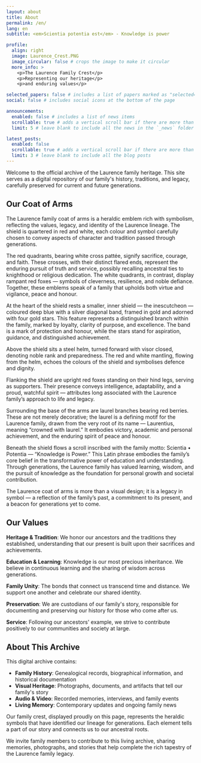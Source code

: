 ```yaml
---
layout: about
title: About
permalink: /en/
lang: en
subtitle: <em>Scientia potentia est</em> - Knowledge is power

profile:
  align: right
  image: Laurence_Crest.PNG
  image_circular: false # crops the image to make it circular
  more_info: >
    <p>The Laurence Family Crest</p>
    <p>Representing our heritage</p>
    <p>and enduring values</p>

selected_papers: false # includes a list of papers marked as "selected={true}"
social: false # includes social icons at the bottom of the page

announcements:
  enabled: false # includes a list of news items
  scrollable: true # adds a vertical scroll bar if there are more than 3 news items
  limit: 5 # leave blank to include all the news in the `_news` folder

latest_posts:
  enabled: false
  scrollable: true # adds a vertical scroll bar if there are more than 3 new posts items
  limit: 3 # leave blank to include all the blog posts
---
```


Welcome to the official archive of the Laurence family heritage. This site serves as a digital repository of our family's history, traditions, and legacy, carefully preserved for current and future generations.

## Our Coat of Arms

The Laurence family coat of arms is a heraldic emblem rich with symbolism, reflecting the values, legacy, and identity of the Laurence lineage. The shield is quartered in red and white, each colour and symbol carefully chosen to convey aspects of character and tradition passed through generations.

The red quadrants, bearing white cross pattée, signify sacrifice, courage, and faith. These crosses, with their distinct flared ends, represent the enduring pursuit of truth and service, possibly recalling ancestral ties to knighthood or religious dedication. The white quadrants, in contrast, display rampant red foxes — symbols of cleverness, resilience, and noble defiance. Together, these emblems speak of a family that upholds both virtue and vigilance, peace and honour.

At the heart of the shield rests a smaller, inner shield — the inescutcheon — coloured deep blue with a silver diagonal band, framed in gold and adorned with four gold stars. This feature represents a distinguished branch within the family, marked by loyalty, clarity of purpose, and excellence. The band is a mark of protection and honour, while the stars stand for aspiration, guidance, and distinguished achievement.

Above the shield sits a steel helm, turned forward with visor closed, denoting noble rank and preparedness. The red and white mantling, flowing from the helm, echoes the colours of the shield and symbolises defence and dignity.

Flanking the shield are upright red foxes standing on their hind legs, serving as supporters. Their presence conveys intelligence, adaptability, and a proud, watchful spirit — attributes long associated with the Laurence family’s approach to life and legacy.

Surrounding the base of the arms are laurel branches bearing red berries. These are not merely decorative; the laurel is a defining motif for the Laurence family, drawn from the very root of its name — Laurentius, meaning “crowned with laurel.” It embodies victory, academic and personal achievement, and the enduring spirit of peace and honour.

Beneath the shield flows a scroll inscribed with the family motto: Scientia • Potentia — “Knowledge is Power.” This Latin phrase embodies the family’s core belief in the transformative power of education and understanding. Through generations, the Laurence family has valued learning, wisdom, and the pursuit of knowledge as the foundation for personal growth and societal contribution.

The Laurence coat of arms is more than a visual design; it is a legacy in symbol — a reflection of the family’s past, a commitment to its present, and a beacon for generations yet to come.

## Our Values

**Heritage & Tradition**: We honor our ancestors and the traditions they established, understanding that our present is built upon their sacrifices and achievements.

**Education & Learning**: Knowledge is our most precious inheritance. We believe in continuous learning and the sharing of wisdom across generations.

**Family Unity**: The bonds that connect us transcend time and distance. We support one another and celebrate our shared identity.

**Preservation**: We are custodians of our family's story, responsible for documenting and preserving our history for those who come after us.

**Service**: Following our ancestors' example, we strive to contribute positively to our communities and society at large.

## About This Archive

This digital archive contains:
- **Family History**: Genealogical records, biographical information, and historical documentation
- **Visual Heritage**: Photographs, documents, and artifacts that tell our family's story
- **Audio & Video**: Recorded memories, interviews, and family events
- **Living Memory**: Contemporary updates and ongoing family news

Our family crest, displayed proudly on this page, represents the heraldic symbols that have identified our lineage for generations. Each element tells a part of our story and connects us to our ancestral roots.

We invite family members to contribute to this living archive, sharing memories, photographs, and stories that help complete the rich tapestry of the Laurence family legacy.
